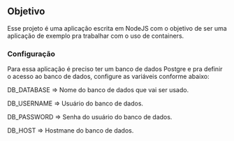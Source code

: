 ## Objetivo
Esse projeto é uma aplicação escrita em NodeJS com o objetivo de ser uma aplicação de exemplo pra trabalhar com o uso de containers.

### Configuração
Para essa aplicação é preciso ter um banco de dados Postgre e pra definir o acesso ao banco de dados, configure as variáveis conforme abaixo:

DB_DATABASE => Nome do banco de dados que vai ser usado.

DB_USERNAME => Usuário do banco de dados.

DB_PASSWORD => Senha do usuário do banco de dados.

DB_HOST => Hostmane do banco de dados.
